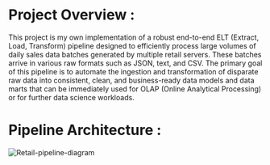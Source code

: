 # Project Overview : 
This project is my own implementation of a robust end-to-end ELT (Extract, Load, Transform) pipeline designed to efficiently process large volumes of daily sales data batches generated by multiple retail servers. These batches arrive in various raw formats such as JSON, text, and CSV. The primary goal of this pipeline is to automate the ingestion and transformation of disparate raw data into consistent, clean, and business-ready data models and data marts that can be immediately used for OLAP (Online Analytical Processing) or for further data science workloads.

# Pipeline Architecture : 

![Retail-pipeline-diagram](https://github.com/user-attachments/assets/e2f1524f-b530-4d65-b0ff-5c290c7f3ba5)

## 


## 
